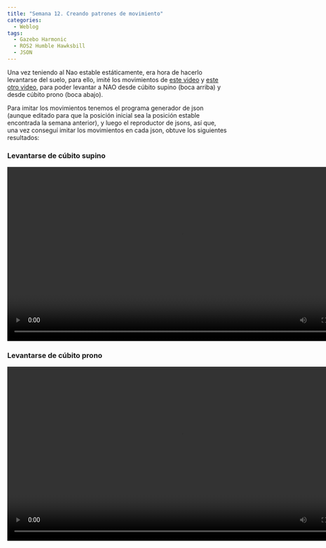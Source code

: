 ```yaml
---
title: "Semana 12. Creando patrones de movimiento"
categories:
  - Weblog
tags:
  - Gazebo Harmonic
  - ROS2 Humble Hawksbill
  - JSON
---
```


Una vez teniendo al Nao estable estáticamente, era hora de hacerlo levantarse del suelo, para ello, imité los movimientos de [este video](https://www.youtube.com/watch?v=EX_cOJhVQSQ) y [este otro video](https://www.youtube.com/watch?v=TvdMgqSbppQ), para poder levantar a NAO desde cúbito supino (boca arriba) y desde cúbito prono (boca abajo).

Para imitar los movimientos tenemos el programa generador de json (aunque editado para que la posición inicial sea la posición estable encontrada la semana anterior), y luego el reproductor de jsons, así que, una vez conseguí imitar los movimientos en cada json, obtuve los siguientes resultados:

### Levantarse de cúbito supino 

<video width="800" controls>
  <source src="/2024-tfg-eva-fernandez/images/semana-12/cubito_supino.webm" type="video/webm">
  Your browser does not support the video tag.
</video>

### Levantarse de cúbito prono

<video width="800" controls>
  <source src="/2024-tfg-eva-fernandez/images/semana-12/cubito_prono.webm" type="video/webm">
  Your browser does not support the video tag.
</video>


